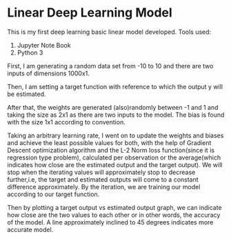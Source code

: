 # Linear Deep Learning Model

This is my first deep learning basic linear model developed.
Tools used:
1. Jupyter Note Book
2. Python 3


First, I am generating a random data set from -10 to 10 and there are two inputs of dimensions 1000x1.

Then, I am setting a target function with reference to which the output y will be estimated.

After that, the weights are generated (also)randomly between -1 and 1 and taking the size as 2x1 as there are two inputs to the model. The bias is found with the size 1x1 according to convention.

Taking an arbitrary learning rate, I went on to update the weights and biases and achieve the least possible values for both, with the help of Gradient Descent optimization algorithm and the L-2 Norm loss function(since it is regression type problem), calculated per observation or the average(which indicates how close are the estimated output and the target output). We will stop when the iterating values will approximately stop to decrease further,i.e, the target and estimated outputs will come to a constant difference approximately. By the iteration, we are training our model according to our target function.

Then by plotting a target output vs estimated output graph, we can indicate how close are the two values to each other or in other words, the accuracy of the model. A line approximately inclined to 45 degrees indicates more accurate model.
